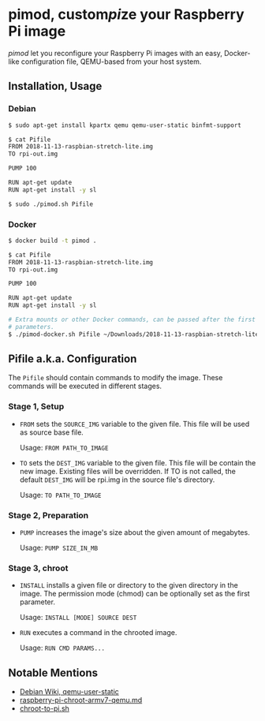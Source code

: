 # pimod, custom*pi*ze your Raspberry Pi image
*pimod* let you reconfigure your Raspberry Pi images with an easy, Docker-like
configuration file, QEMU-based from your host system.


## Installation, Usage
### Debian
```bash
$ sudo apt-get install kpartx qemu qemu-user-static binfmt-support

$ cat Pifile
FROM 2018-11-13-raspbian-stretch-lite.img
TO rpi-out.img

PUMP 100

RUN apt-get update
RUN apt-get install -y sl

$ sudo ./pimod.sh Pifile
```


### Docker
```bash
$ docker build -t pimod .

$ cat Pifile
FROM 2018-11-13-raspbian-stretch-lite.img
TO rpi-out.img

PUMP 100

RUN apt-get update
RUN apt-get install -y sl

# Extra mounts or other Docker commands, can be passed after the first three
# parameters.
$ ./pimod-docker.sh Pifile ~/Downloads/2018-11-13-raspbian-stretch-lite.img rpi-out.img
```


## Pifile a.k.a. Configuration
The `Pifile` should contain commands to modify the image. These commands will be
executed in different stages.


### Stage 1, Setup
- `FROM` sets the `SOURCE_IMG` variable to the given file. This file will be
  used as source base file.

  Usage: `FROM PATH_TO_IMAGE`
- `TO` sets the `DEST_IMG` variable to the given file. This file will be
  contain the new image. Existing files will be overridden. If TO is not called,
  the default `DEST_IMG` will be rpi.img in the source file's directory.

  Usage: `TO PATH_TO_IMAGE`


### Stage 2, Preparation
- `PUMP` increases the image's size about the given amount of megabytes.

  Usage: `PUMP SIZE_IN_MB`


### Stage 3, chroot
- `INSTALL` installs a given file or directory to the given directory in the
  image. The permission mode (chmod) can be optionally set as the first
  parameter.

  Usage: `INSTALL [MODE] SOURCE DEST`
- `RUN` executes a command in the chrooted image.

  Usage: `RUN CMD PARAMS...`


## Notable Mentions
- [Debian Wiki, qemu-user-static](https://wiki.debian.org/RaspberryPi/qemu-user-static)
- [raspberry-pi-chroot-armv7-qemu.md ](https://gist.github.com/jkullick/9b02c2061fbdf4a6c4e8a78f1312a689)
- [chroot-to-pi.sh](https://gist.github.com/htruong/7df502fb60268eeee5bca21ef3e436eb)
